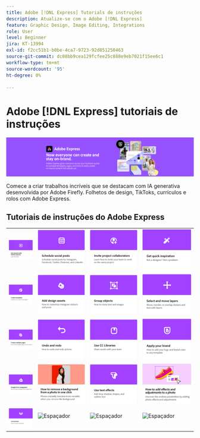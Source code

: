 ```yaml
---
title: Adobe [!DNL Express] Tutorials de instruções
description: Atualize-se com o Adobe [!DNL Express]
feature: Graphic Design, Image Editing, Integrations
role: User
level: Beginner
jira: KT-13994
exl-id: f2cc51b1-b0be-4ca7-9723-92d851250463
source-git-commit: dc08bb9cea129fcfee25c888e9eb7021f15ee6c1
workflow-type: tm+mt
source-wordcount: '95'
ht-degree: 0%

---
```


# Adobe [!DNL Express] tutoriais de instruções

![Express Hero Image](../assets/Express.png)

Comece a criar trabalhos incríveis que se destacam com IA generativa desenvolvida por Adobe Firefly. Folhetos de design, TikToks, currículos e rolos com Adobe Express.

## Tutoriais de instruções do Adobe Express

<table style="table-layout:fixed">
<tr>
 <td>
      <a href="get-started.md">
         <img alt="Introdução ao Adobe Express" src="assets/get-started.png" />
      </a>
 </td>
 <td>
      <a href="schedule.md">
         <img alt="Agendar publicações nas redes sociais" src="assets/schedule.png" />
      </a>
  </td>
  <td>
   <a href="collaborate.md">
      <img alt="Convidar colaboradores do projeto" src="assets/collaborate.png" />
   </a>
  </td>
  <td>
      <a href="get-inspiration.md">
         <img alt="Obtenha inspiração rápida" src="assets/inspiration.png" />
      </a>
  </td>
</tr>  
<tr>
  <td>
   <a href="create-templates.md">
      <img alt="Criar modelos" src="assets/templates.png" />
   </a>
  </td>
 <td>
         <a href="add-design-assets.md">
            <img alt="Adicionar ativos de design" src="assets/design-assets.png" />
         </a>
 </td>
  <td>
         <a href="group-objects.md">
            <img alt="Agrupar objetos" src="assets/group-objects.png" />
         </a>
   </td>
  <td>
         <a href="layers.md">
            <img alt="Selecionar e mover camadas" src="assets/layers.png" />
         </a>
   </td>
</tr>
<tr>
  <td>
      <a href="multiple-pages.md">
         <img alt="Criar várias páginas" src="assets/multiple-pages.png" />
      </a>
  </td>
  <td>
      <a href="undo-redo.md">
         <img alt="Desfazer e refazer" src="assets/undo-redo.png" />
      </a>
   </td>
  <td>
      <a href="cc-libraries.md">
         <img alt="Usar Bibliotecas da CC" src="assets/cc-libraries.png" />
      </a>
  </td>
   <td>
      <a href="brand.md">
         <img alt="Aplicar sua marca" src="assets/brand.png" />
      </a>
  </td>
</tr>
<tr>
   <td>
      <a href="google-drive.md">
         <img alt="Integração do Google Drive" src="assets/google-drive.png" />
      </a>
  </td>
  <td>
      <a href="remove-background.md">
         <img alt="Remover fundo" src="assets/background.png" />
      </a>
  </td>
  <td>
      <a href="text-effects.md">
         <img alt="Usar efeitos de texto" src="assets/text-effects.png" />
      </a>
  </td>
  <td>
      <a href="image-effects.md">
         <img alt="Usar efeitos de imagem" src="assets/image-effects.png" />
      </a>
  </td>
</tr>
<tr>
  <td>
         <a href="create-curved-text.md">
            <img alt="Criar texto curvo" src="assets/curved-text.png" />
         </a>
   </td>
  <td>
      <img alt="Espaçador" src="../assets/Whitespacer.png" />
      <div>
      <br>
   </td>
   <td>
      <img alt="Espaçador" src="../assets/Whitespacer.png" />
      <div>
      <br>
   </td>
   <td>
      <img alt="Espaçador" src="../assets/Whitespacer.png" />
      <div>
      <br>
   </td>
</tr>
</table>
